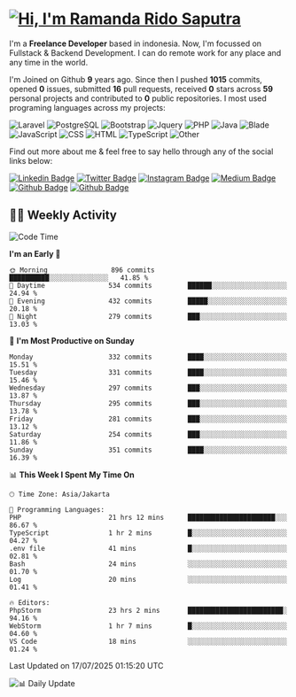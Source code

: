 # [![Hi, I'm Ramanda Rido Saputra](https://readme-typing-svg.herokuapp.com?size=24&vCenter=true&lines=%F0%9F%91%8B+Hi%2C+I'm+Ramanda+Rido+Saputra+;%F0%9F%92%BB+Fullstack+Web+Developer+)](https://git.io/typing-svg)

I'm a **Freelance Developer** based in indonesia. Now, I'm focussed on Fullstack & Backend Development. I can do remote work for any place and any time in the world.

I'm Joined on Github **9** years ago. Since then I pushed **1015** commits, opened **0** issues, submitted **16** pull requests, received **0** stars across **59** personal projects and contributed to **0** public repositories.
I most used programing languages across my projects:

![Laravel](https://img.shields.io/badge/Laravel-FF2D20?flat&logo=laravel&logoColor=white)
![PostgreSQL](https://img.shields.io/badge/PostgreSQL-316192?flat&logo=postgresql&logoColor=white)
![Bootstrap](https://img.shields.io/badge/Bootstrap-563D7C?flat&logo=bootstrap&logoColor=white)
![Jquery](https://img.shields.io/badge/jQuery-0769AD?flat&logo=jquery&logoColor=white)
![PHP](https://img.shields.io/badge/-PHP-%234F5D95?style=flat&logo=PHP&logoColor=white)
![Java](https://img.shields.io/badge/-Java-%23b07219?style=flat&logo=Java&logoColor=white)
![Blade](https://img.shields.io/badge/-Blade-%23f7523f?style=flat&logo=Blade&logoColor=white)
![JavaScript](https://img.shields.io/badge/-JavaScript-%23f1e05a?style=flat&logo=JavaScript&logoColor=white)
![CSS](https://img.shields.io/badge/-CSS-%23663399?style=flat&logo=CSS&logoColor=white)
![HTML](https://img.shields.io/badge/-HTML-%23e34c26?style=flat&logo=HTML&logoColor=white)
![TypeScript](https://img.shields.io/badge/-TypeScript-%233178c6?style=flat&logo=TypeScript&logoColor=white)
![Other](https://img.shields.io/badge/-Other-%23ededed?style=flat&logo=Other&logoColor=white)

Find out more about me & feel free to say hello through any of the social links below:

[![Linkedin Badge](https://img.shields.io/badge/-ramandaaridogh-blue?style=flat&logo=Linkedin&logoColor=white&link=https://www.linkedin.com/in/ramanda-rido-saputra/)](https://www.linkedin.com/in/ramanda-rido-saputra/)
[![Twitter Badge](https://img.shields.io/badge/-ramandaaridogh-%231DA1F2.svg?style=flat&logo=twitter&logoColor=white&link=https://www.twitter.com/ramandaaridogh)](https://www.twitter.com/ramandaaridogh/)
[![Instagram Badge](https://img.shields.io/badge/-ramandaaridogh-purple?style=flat&logo=instagram&logoColor=white&link=https://instagram.com/ramandaaridogh_/)](https://instagram.com/ramandaaridogh_)
[![Medium Badge](https://img.shields.io/badge/-@ramandaaridogh-%2312100E.svg?style=flat&logo=Medium&logoColor=white&link=https://medium.com/@ramandaaridogh/)](https://medium.com/@ramandaaridogh)
[![Github Badge](https://img.shields.io/badge/-@ramandaaridogh-100000.svg?style=flat&logo=github&logoColor=white&link=https://github.com/ramandaaridogh)](https://github.com/ramandaaridogh)
[![Github Badge](https://img.shields.io/badge/-@mxcode-100000.svg?style=flat&logo=github&logoColor=white&link=https://github.com/ramanda-mxcode)](https://github.com/ramanda-mxcode)

## 👨‍💻 Weekly Activity
<!--START_SECTION:waka-->
![Code Time](http://img.shields.io/badge/Code%20Time-1%2C385%20hrs%2038%20mins-blue)

**I'm an Early 🐤** 

```text
🌞 Morning                896 commits         ██████████░░░░░░░░░░░░░░░   41.85 % 
🌆 Daytime                534 commits         ██████░░░░░░░░░░░░░░░░░░░   24.94 % 
🌃 Evening                432 commits         █████░░░░░░░░░░░░░░░░░░░░   20.18 % 
🌙 Night                  279 commits         ███░░░░░░░░░░░░░░░░░░░░░░   13.03 % 
```
📅 **I'm Most Productive on Sunday** 

```text
Monday                   332 commits         ████░░░░░░░░░░░░░░░░░░░░░   15.51 % 
Tuesday                  331 commits         ████░░░░░░░░░░░░░░░░░░░░░   15.46 % 
Wednesday                297 commits         ███░░░░░░░░░░░░░░░░░░░░░░   13.87 % 
Thursday                 295 commits         ███░░░░░░░░░░░░░░░░░░░░░░   13.78 % 
Friday                   281 commits         ███░░░░░░░░░░░░░░░░░░░░░░   13.12 % 
Saturday                 254 commits         ███░░░░░░░░░░░░░░░░░░░░░░   11.86 % 
Sunday                   351 commits         ████░░░░░░░░░░░░░░░░░░░░░   16.39 % 
```


📊 **This Week I Spent My Time On** 

```text
🕑︎ Time Zone: Asia/Jakarta

💬 Programming Languages: 
PHP                      21 hrs 12 mins      ██████████████████████░░░   86.67 % 
TypeScript               1 hr 2 mins         █░░░░░░░░░░░░░░░░░░░░░░░░   04.27 % 
.env file                41 mins             █░░░░░░░░░░░░░░░░░░░░░░░░   02.81 % 
Bash                     24 mins             ░░░░░░░░░░░░░░░░░░░░░░░░░   01.70 % 
Log                      20 mins             ░░░░░░░░░░░░░░░░░░░░░░░░░   01.41 % 

🔥 Editors: 
PhpStorm                 23 hrs 2 mins       ████████████████████████░   94.16 % 
WebStorm                 1 hr 7 mins         █░░░░░░░░░░░░░░░░░░░░░░░░   04.60 % 
VS Code                  18 mins             ░░░░░░░░░░░░░░░░░░░░░░░░░   01.24 % 
```


 Last Updated on 17/07/2025 01:15:20 UTC
<!--END_SECTION:waka-->

![📊 Daily Update](https://github.com/ramandaaridogh/ramandaaridogh/actions/workflows/update-activity.yml/badge.svg)
